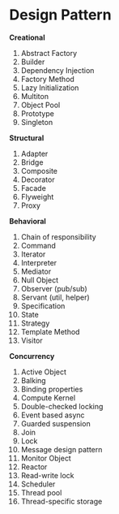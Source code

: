 # Design Pattern

**Creational**
1. Abstract Factory
2. Builder
3. Dependency Injection
4. Factory Method
5. Lazy Initialization
6. Multiton
7. Object Pool
8. Prototype
9. Singleton
  
**Structural**
1. Adapter
2. Bridge
3. Composite
4. Decorator
5. Facade
6. Flyweight
7. Proxy
  
**Behavioral**
1. Chain of responsibility
2. Command
3. Iterator
4. Interpreter
5. Mediator
6. Null Object
7. Observer (pub/sub)
8. Servant (util, helper)
9. Specification
10. State
11. Strategy
12. Template Method
13. Visitor

**Concurrency**
1. Active Object
2. Balking
3. Binding properties
4. Compute Kernel
5. Double-checked locking
6. Event based async
7. Guarded suspension
8. Join
9. Lock
10. Message design pattern
11. Monitor Object
12. Reactor
13. Read-write lock
14. Scheduler
15. Thread pool
16. Thread-specific storage
